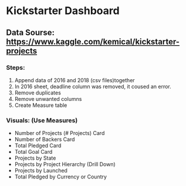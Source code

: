 # Kickstarter Dashboard
## Data Sourse: https://www.kaggle.com/kemical/kickstarter-projects
### Steps:
1. Append data of 2016 and 2018 (csv files)together
2. In 2016 sheet, deadline column was removed, it coused an error.
3. Remove duplicates
4. Remove unwanted columns
5. Create Measure table

### Visuals: (Use Measures)
- Number of Projects (# Projects) Card
- Number of Backers Card
- Total Pledged Card
- Total Goal Card
- Projects by State
- Projects by Project Hierarchy (Drill Down)
- Projects by Launched
- Total Pledged by Currency or Country